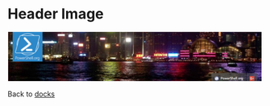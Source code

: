 # Header Image

![image](<images/pwrshell%20banner%20(1).png>)


Back to [docks](<../../Readme.md>)
